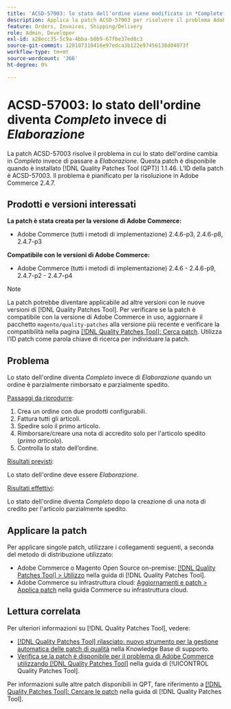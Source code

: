 ```yaml
---
title: 'ACSD-57003: lo stato dell’ordine viene modificato in *Complete* anziché in *Processing*'
description: Applica la patch ACSD-57003 per risolvere il problema Adobe Commerce, se lo stato dell’ordine cambia in *Complete* (Completato) invece di cambiare in *Processing* (Elaborazione).
feature: Orders, Invoices, Shipping/Delivery
role: Admin, Developer
exl-id: a28ecc35-5c9a-4bba-b0b9-67fbe37ed8c3
source-git-commit: 128107310416e97edca3b122e97456138d04073f
workflow-type: tm+mt
source-wordcount: '366'
ht-degree: 0%

---
```


# ACSD-57003: lo stato dell&#39;ordine diventa *Completo* invece di *Elaborazione*

La patch ACSD-57003 risolve il problema in cui lo stato dell&#39;ordine cambia in *Completo* invece di passare a *Elaborazione*. Questa patch è disponibile quando è installato [!DNL Quality Patches Tool (QPT)] 1.1.46. L’ID della patch è ACSD-57003. Il problema è pianificato per la risoluzione in Adobe Commerce 2.4.7.

## Prodotti e versioni interessati

**La patch è stata creata per la versione di Adobe Commerce:**

* Adobe Commerce (tutti i metodi di implementazione) 2.4.6-p3, 2.4.6-p8, 2.4.7-p3

**Compatibile con le versioni di Adobe Commerce:**

* Adobe Commerce (tutti i metodi di implementazione) 2.4.6 - 2.4.6-p9, 2.4.7-p2 - 2.4.7-p4

>[!NOTE]
>
>La patch potrebbe diventare applicabile ad altre versioni con le nuove versioni di [!DNL Quality Patches Tool]. Per verificare se la patch è compatibile con la versione di Adobe Commerce in uso, aggiornare il pacchetto `magento/quality-patches` alla versione più recente e verificare la compatibilità nella pagina [[!DNL Quality Patches Tool]: Cerca patch](https://experienceleague.adobe.com/tools/commerce-quality-patches/index.html?lang=it). Utilizza l’ID patch come parola chiave di ricerca per individuare la patch.

## Problema

Lo stato dell&#39;ordine diventa *Completo* invece di *Elaborazione* quando un ordine è parzialmente rimborsato e parzialmente spedito.

<u>Passaggi da riprodurre</u>:

1. Crea un ordine con due prodotti configurabili.
1. Fattura tutti gli articoli.
1. Spedire solo il primo articolo.
1. Rimborsare/creare una nota di accredito solo per l&#39;articolo spedito (*primo articolo*).
1. Controlla lo stato dell’ordine.

<u>Risultati previsti</u>:

Lo stato dell&#39;ordine deve essere _Elaborazione_.

<u>Risultati effettivi</u>:

Lo stato dell&#39;ordine diventa *Completo* dopo la creazione di una nota di credito per l&#39;articolo parzialmente spedito.

## Applicare la patch

Per applicare singole patch, utilizzare i collegamenti seguenti, a seconda del metodo di distribuzione utilizzato:

* Adobe Commerce o Magento Open Source on-premise: [[!DNL Quality Patches Tool] > Utilizzo](/help/tools/quality-patches-tool/usage.md) nella guida di [!DNL Quality Patches Tool].
* Adobe Commerce su infrastruttura cloud: [Aggiornamenti e patch > Applica patch](https://experienceleague.adobe.com/docs/commerce-cloud-service/user-guide/develop/upgrade/apply-patches.html?lang=it) nella guida Commerce su infrastruttura cloud.

## Lettura correlata

Per ulteriori informazioni su [!DNL Quality Patches Tool], vedere:

* [[!DNL Quality Patches Tool] rilasciato: nuovo strumento per la gestione automatica delle patch di qualità](https://experienceleague.adobe.com/it/docs/commerce-knowledge-base/kb/announcements/commerce-announcements/magento-quality-patches-released-new-tool-to-self-serve-quality-patches) nella Knowledge Base di supporto.
* [Verifica se la patch è disponibile per il problema di Adobe Commerce utilizzando  [!DNL Quality Patches Tool]](/help/tools/quality-patches-tool/patches-available-in-qpt/check-patch-for-magento-issue-with-magento-quality-patches.md) nella guida di [!UICONTROL Quality Patches Tool].


Per informazioni sulle altre patch disponibili in QPT, fare riferimento a [[!DNL Quality Patches Tool]: Cercare le patch](https://experienceleague.adobe.com/tools/commerce-quality-patches/index.html?lang=it) nella guida di [!DNL Quality Patches Tool].

